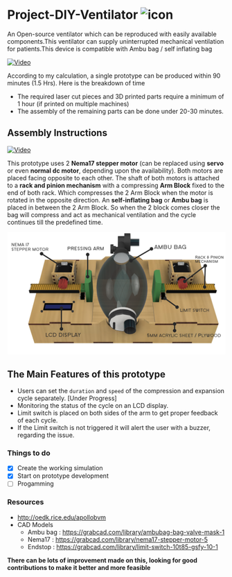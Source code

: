 # Project-DIY-Ventilator  ![icon](https://img.icons8.com/color/48/000000/patient-oxygen-mask.png "icon")

An Open-source ventilator which can be reproduced with easily available components.This ventilator can supply uninterrupted mechanical ventilation for patients.This device is compatible with Ambu bag / self inflating bag


[![Video](https://i.stack.imgur.com/E3mfZ.png)](https://www.youtube.com/watch?v=Qmzi4mUN3AQ)


According to my calculation, a single prototype can be produced within 90 minutes (1.5 Hrs).
Here is the breakdown of time 
+ The required laser cut pieces and 3D printed parts require a minimum of 1 hour (if printed on multiple machines)
+ The assembly of the remaining parts can be done under 20-30 minutes. 

## Assembly Instructions 

[![Video](https://i.stack.imgur.com/O3vMZ.png)](https://www.youtube.com/watch?v=JbIS1tl6dmI)


This prototype uses 2 **Nema17 stepper motor** (can be replaced using **servo** or even **normal dc motor**, depending upon the availability). Both motors are placed facing opposite to each other. The shaft of both motors is attached to a **rack and pinion mechanism** with a compressing **Arm Block** fixed to the end of both rack. Which compresses the 2 Arm Block when the motor is rotated in the opposite direction. An **self-inflating bag** or **Ambu bag** is placed in between the 2 Arm Block. So when the 2 block comes closer the bag will compress and act as mechanical ventilation and the cycle continues till the predefined time.

![Prototype](https://raw.githubusercontent.com/Mayoogh/Project-DIY-Ventilator/master/Reference%20Photos/Snapshot%201.png)

## The Main Features of this prototype
 + Users can set the `duration` and `speed` of the compression and expansion cycle separately. [Under Progress]
 + Monitoring the status of the cycle on an LCD display.
 + Limit switch is placed on both sides of the arm to get proper feedback of each cycle.
 + If the Limit switch is not triggered it will alert the user with a buzzer, regarding the issue.
 
 ### Things to do
 - [x] Create the working simulation
 - [x] Start on prototype development 
 - [ ] Progamming
 
 ### Resources 

+ http://oedk.rice.edu/apollobvm
+ CAD Models
   - Ambu bag : https://grabcad.com/library/ambubag-bag-valve-mask-1
   - Nema17   : https://grabcad.com/library/nema17-stepper-motor-5
   - Endstop  : https://grabcad.com/library/limit-switch-10t85-gsfy-10-1
   

**There can be lots of improvement made on this, looking for good contributions to make it better and more feasible**
